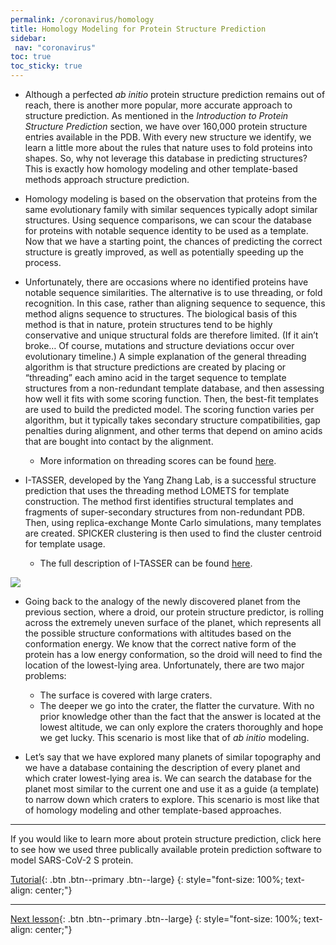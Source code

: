 ```yaml
---
permalink: /coronavirus/homology
title: Homology Modeling for Protein Structure Prediction
sidebar: 
 nav: "coronavirus"
toc: true
toc_sticky: true
---
```


* Although a perfected *ab initio* protein structure prediction remains out of reach, there is another more popular, more accurate approach to structure prediction. As mentioned in the *Introduction to Protein Structure Prediction* section, we have over 160,000 protein structure entries available in the PDB. With every new structure we identify, we learn a little more about the rules that nature uses to fold proteins into shapes. So, why not leverage this database in predicting structures? This is exactly how homology modeling and other template-based methods approach structure prediction.

* Homology modeling is based on the observation that proteins from the same evolutionary family with similar sequences typically adopt similar structures. Using sequence comparisons, we can scour the database for proteins with notable sequence identity to be used as a template. Now that we have a starting point, the chances of predicting the correct structure is greatly improved, as well as potentially speeding up the process.

* Unfortunately, there are occasions where no identified proteins have notable sequence similarities. The alternative is to use threading, or fold recognition. In this case, rather than aligning sequence to sequence, this method aligns sequence to structures. The biological basis of this method is that in nature, protein structures tend to be highly conservative and unique structural folds are therefore limited. (If it ain’t broke… Of course, mutations and structure deviations occur over evolutionary timeline.) A simple explanation of the general threading algorithm is that structure predictions are created by placing or “threading” each amino acid in the target sequence to template structures from a non-redundant template database, and then assessing how well it fits with some scoring function. Then, the best-fit templates are used to build the predicted model. The scoring function varies per algorithm, but it typically takes secondary structure compatibilities, gap penalties during alignment, and other terms that depend on amino acids that are bought into contact by the alignment.

  * More information on threading scores can be found <a href="https://www.ncbi.nlm.nih.gov/pmc/articles/PMC3244815/" target="_blank">here</a>.

* I-TASSER, developed by the Yang Zhang Lab, is a successful structure prediction that uses the threading method LOMETS for template construction. The method first identifies structural templates and fragments of super-secondary structures from non-redundant PDB. Then, using replica-exchange Monte Carlo simulations, many templates are created. SPICKER clustering is then used to find the cluster centroid for template usage.

  * The full description of I-TASSER can be found <a href="http://europepmc.org/backend/ptpmcrender.fcgi?accid=PMC2849174&blobtype=pdf" target="_blank">here</a>.
  
<img src="../_pages/coronavirus/files/ITASSER.png">

* Going back to the analogy of the newly discovered planet from the previous section, where a droid, our protein structure predictor, is rolling across the extremely uneven surface of the planet, which represents all the possible structure conformations with altitudes based on the conformation energy. We know that the correct native form of the protein has a low energy conformation, so the droid will need to find the location of the lowest-lying area. Unfortunately, there are two major problems:
  * The surface is covered with large craters.
  * The deeper we go into the crater, the flatter the curvature.
  With no prior knowledge other than the fact that the answer is located at the lowest altitude, we can only explore the craters thoroughly and hope we get lucky. This scenario is most like that of *ab initio* modeling. 

* Let’s say that we have explored many planets of similar topography and we have a database containing the description of every planet and which crater lowest-lying area is. We can search the database for the planet most similar to the current one and use it as a guide (a template) to narrow down which craters to explore. This scenario is most like that of homology modeling and other template-based approaches.

<hr>

If you would like to learn more about protein structure prediction, click here to see how we used three publically available protein prediction software to model SARS-CoV-2 S protein.

[Tutorial](tutorial_homology){: .btn .btn--primary .btn--large}
{: style="font-size: 100%; text-align: center;"}

<hr>

[Next lesson](accuracy){: .btn .btn--primary .btn--large}
{: style="font-size: 100%; text-align: center;"}






